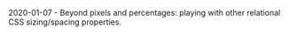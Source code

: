 2020-01-07 - Beyond pixels and percentages: playing with other relational CSS sizing/spacing properties. 
